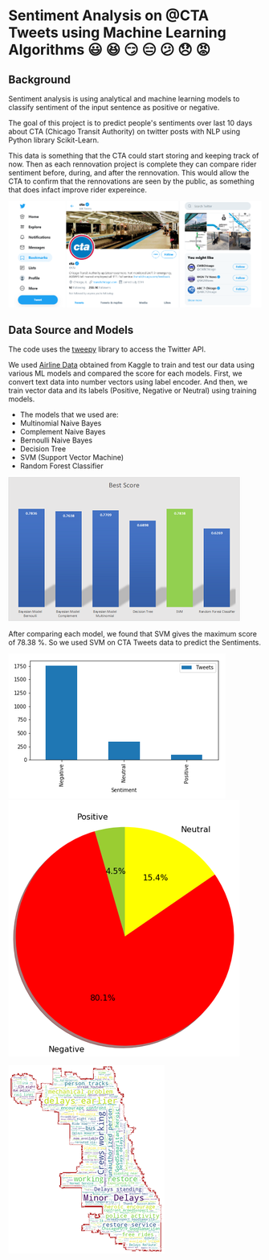 
# Sentiment Analysis on @CTA Tweets using Machine Learning Algorithms :smiley: :satisfied: :smirk: :expressionless: :confused: :disappointed: :rage:


## Background

Sentiment analysis is using analytical and machine learning models to classify sentiment of the input sentence as positive or negative.

The goal of this project is to predict people's sentiments over last 10 days about CTA (Chicago Transit Authority) on twitter posts with NLP using  Python library Scikit-Learn.

This data is something that the CTA could start storing and keeping track of now. Then as each rennovation project is complete they can compare rider sentiment before, during, and after the rennovation. This would allow the CTA to confirm that the rennovations are seen by the public, as something that does infact improve rider expereince. 


![CTA_Twitter](Img/CTA_Twitter.png)

## Data Source and Models

The code uses the [tweepy](http://www.tweepy.org/) library to access the Twitter API.

We used [Airline Data](https://www.figure-eight.com/data-for-everyone/) obtained from Kaggle to train and test our data using various ML models and compared the score for each models.
First, we convert text data into number vectors using label encoder.
And then, we train vector data and its labels (Positive, Negative or Neutral) using training models.

- The models that we used are:
- Multinomial Naive Bayes
- Complement Naive Bayes
- Bernoulli Naive Bayes
- Decision Tree
- SVM (Support Vector Machine)
- Random Forest Classifier

![Scores](Img/Score.png)

After comparing each model, we found that SVM gives the maximum score of 78.38 %. So we used SVM on CTA Tweets data to predict the Sentiments.

![Sentiments](Img/Total_Tweets.png) ![Sentiments](Img/Pie.png)


![Words](Img/WordCloud2.png)